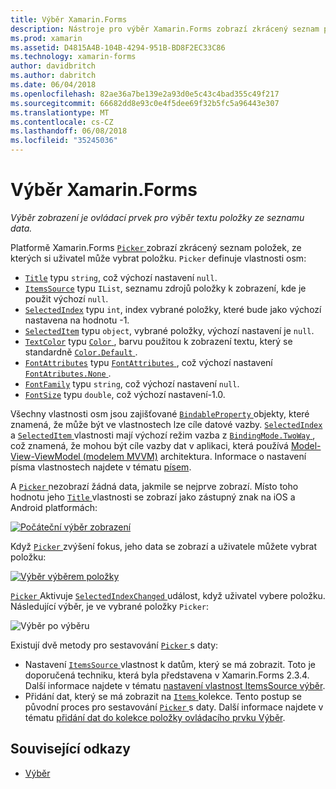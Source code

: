 ```yaml
---
title: Výběr Xamarin.Forms
description: Nástroje pro výběr Xamarin.Forms zobrazí zkrácený seznam položek, ze kterých si uživatel může vybrat položku. Tento článek vysvětluje způsob použití třídy Výběr a vyberte položku text ze seznamu data.
ms.prod: xamarin
ms.assetid: D4815A4B-104B-4294-951B-BD8F2EC33C86
ms.technology: xamarin-forms
author: davidbritch
ms.author: dabritch
ms.date: 06/04/2018
ms.openlocfilehash: 82ae36a7be139e2a93d0e5c43c4bad355c49f217
ms.sourcegitcommit: 66682dd8e93c0e4f5dee69f32b5fc5a96443e307
ms.translationtype: MT
ms.contentlocale: cs-CZ
ms.lasthandoff: 06/08/2018
ms.locfileid: "35245036"
---
```

# <a name="xamarinforms-picker"></a>Výběr Xamarin.Forms

_Výběr zobrazení je ovládací prvek pro výběr textu položky ze seznamu data._

Platformě Xamarin.Forms [ `Picker` ](xref:Xamarin.Forms.Picker) zobrazí zkrácený seznam položek, ze kterých si uživatel může vybrat položku. `Picker` definuje vlastnosti osm:

- [`Title`](xref:Xamarin.Forms.Picker.Title) typu `string`, což výchozí nastavení `null`.
- [`ItemsSource`](xref:Xamarin.Forms.Picker.ItemsSource) typu `IList`, seznamu zdrojů položky k zobrazení, kde je použit výchozí `null`.
- [`SelectedIndex`](xref:Xamarin.Forms.Picker.SelectedIndex) typu `int`, index vybrané položky, které bude jako výchozí nastavena na hodnotu -1.
- [`SelectedItem`](xref:Xamarin.Forms.Picker.SelectedItem) typu `object`, vybrané položky, výchozí nastavení je `null`.
- [`TextColor`](xref:Xamarin.Forms.Picker.TextColor) typu [ `Color` ](xref:Xamarin.Forms.Color), barvu použitou k zobrazení textu, který se standardně [ `Color.Default` ](https://developer.xamarin.com/api/property/Xamarin.Forms.Color.Default/).
- [`FontAttributes`](xref:Xamarin.Forms.Picker.FontAttributes) typu [ `FontAttributes` ](xref:Xamarin.Forms.FontAttributes), což výchozí nastavení [ `FontAtributes.None` ](xref:Xamarin.Forms.FontAttributes.None).
- [`FontFamily`](xref:Xamarin.Forms.Picker.FontFamily) typu `string`, což výchozí nastavení `null`.
- [`FontSize`](xref:Xamarin.Forms.Picker.FontSize) typu `double`, což výchozí nastavení-1.0.

Všechny vlastnosti osm jsou zajišťované [ `BindableProperty` ](xref:Xamarin.Forms.BindableProperty) objekty, které znamená, že může být ve vlastnostech lze cíle datové vazby. [ `SelectedIndex` ](xref:Xamarin.Forms.Picker.SelectedIndex) a [ `SelectedItem` ](xref:Xamarin.Forms.Picker.SelectedItem) vlastnosti mají výchozí režim vazba z [ `BindingMode.TwoWay` ](xref:Xamarin.Forms.BindingMode.TwoWay), což znamená, že mohou být cíle vazby dat v aplikaci, která používá [Model-View-ViewModel (modelem MVVM)](~/xamarin-forms/enterprise-application-patterns/mvvm.md) architektura. Informace o nastavení písma vlastnostech najdete v tématu [písem](~/xamarin-forms/user-interface/text/fonts.md).

A [ `Picker` ](https://developer.xamarin.com/api/type/Xamarin.Forms.Picker/) nezobrazí žádná data, jakmile se nejprve zobrazí. Místo toho hodnotu jeho [ `Title` ](https://developer.xamarin.com/api/property/Xamarin.Forms.Picker.Title/) vlastnosti se zobrazí jako zástupný znak na iOS a Android platformách:

[![](images/picker-initial.png "Počáteční výběr zobrazení")](images/picker-initial-large.png#lightbox "počáteční výběr zobrazení")

Když [ `Picker` ](https://developer.xamarin.com/api/type/Xamarin.Forms.Picker/) zvýšení fokus, jeho data se zobrazí a uživatele můžete vybrat položku:

[![](images/picker-selection.png "Výběr výběrem položky")](images/picker-selection-large.png#lightbox "výběr výběrem položky")

[ `Picker` ](xref:Xamarin.Forms.Picker) Aktivuje [ `SelectedIndexChanged` ](xref:Xamarin.Forms.Picker.SelectedIndexChanged) událost, když uživatel vybere položku. Následující výběr, je ve vybrané položky `Picker`:

![](images/picker-after-selection.png "Výběr po výběru")

Existují dvě metody pro sestavování [ `Picker` ](https://developer.xamarin.com/api/type/Xamarin.Forms.Picker/) s daty:

- Nastavení [ `ItemsSource` ](https://developer.xamarin.com/api/property/Xamarin.Forms.Picker.ItemsSource/) vlastnost k datům, který se má zobrazit. Toto je doporučená techniku, která byla představena v Xamarin.Forms 2.3.4. Další informace najdete v tématu [nastavení vlastnost ItemsSource výběr](populating-itemssource.md).
- Přidání dat, který se má zobrazit na [ `Items` ](https://developer.xamarin.com/api/property/Xamarin.Forms.Picker.Items/) kolekce. Tento postup se původní proces pro sestavování [ `Picker` ](https://developer.xamarin.com/api/type/Xamarin.Forms.Picker/) s daty. Další informace najdete v tématu [přidání dat do kolekce položky ovládacího prvku Výběr](populating-items.md).

## <a name="related-links"></a>Související odkazy

- [Výběr](https://developer.xamarin.com/api/type/Xamarin.Forms.Picker/)
